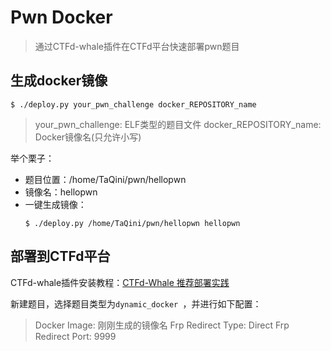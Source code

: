 # Pwn Docker

> 通过CTFd-whale插件在CTFd平台快速部署pwn题目

## 生成docker镜像

```shell
$ ./deploy.py your_pwn_challenge docker_REPOSITORY_name
```

> your_pwn_challenge: ELF类型的题目文件 
> docker_REPOSITORY_name: Docker镜像名(只允许小写)

举个栗子：
 - 题目位置：/home/TaQini/pwn/hellopwn
 - 镜像名：hellopwn
 - 一键生成镜像：
    ```shell
    $ ./deploy.py /home/TaQini/pwn/hellopwn hellopwn
    ```
## 部署到CTFd平台

CTFd-whale插件安装教程：[CTFd-Whale 推荐部署实践](https://www.zhaoj.in/read-6333.html)

新建题目，选择题目类型为`dynamic_docker `，并进行如下配置：

> Docker Image: 刚刚生成的镜像名
> Frp Redirect Type: Direct
> Frp Redirect Port: 9999